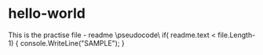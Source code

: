 # hello-world
This is the practise file - readme
\\pseudocode\\
if( readme.text < file.Length-1)
 {
     console.WriteLine("SAMPLE");
 }
